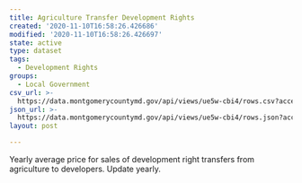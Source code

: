 ```yaml
---
title: Agriculture Transfer Development Rights
created: '2020-11-10T16:58:26.426686'
modified: '2020-11-10T16:58:26.426697'
state: active
type: dataset
tags:
  - Development Rights
groups:
  - Local Government
csv_url: >-
  https://data.montgomerycountymd.gov/api/views/ue5w-cbi4/rows.csv?accessType=DOWNLOAD
json_url: >-
  https://data.montgomerycountymd.gov/api/views/ue5w-cbi4/rows.json?accessType=DOWNLOAD
layout: post

---
```

Yearly average price for sales of development right transfers from agriculture to developers. Update yearly.
